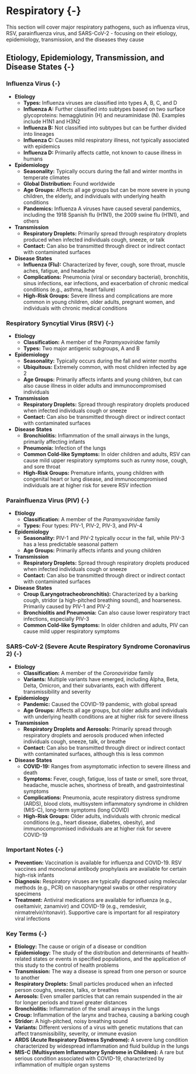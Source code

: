 # Respiratory {-}

This section will cover major respiratory pathogens, such as influenza virus, RSV, parainfluenza virus, and SARS-CoV-2 - focusing on their etiology, epidemiology, transmission, and the diseases they cause

## **Etiology, Epidemiology, Transmission, and Disease States** {-}

### **Influenza Virus** {-}

*   **Etiology**
    *   **Types:** Influenza viruses are classified into types A, B, C, and D
    *   **Influenza A:** Further classified into subtypes based on two surface glycoproteins: hemagglutinin (H) and neuraminidase (N). Examples include H1N1 and H3N2
    *   **Influenza B:** Not classified into subtypes but can be further divided into lineages
    *   **Influenza C:** Causes mild respiratory illness, not typically associated with epidemics
    *   **Influenza D:** Primarily affects cattle, not known to cause illness in humans
*   **Epidemiology**
    *   **Seasonality:** Typically occurs during the fall and winter months in temperate climates
    *   **Global Distribution:** Found worldwide
    *   **Age Groups:** Affects all age groups but can be more severe in young children, the elderly, and individuals with underlying health conditions
    *   **Pandemics:** Influenza A viruses have caused several pandemics, including the 1918 Spanish flu (H1N1), the 2009 swine flu (H1N1), and others
*   **Transmission**
    *   **Respiratory Droplets:** Primarily spread through respiratory droplets produced when infected individuals cough, sneeze, or talk
    *   **Contact:** Can also be transmitted through direct or indirect contact with contaminated surfaces
*   **Disease States**
    *   **Influenza (Flu):** Characterized by fever, cough, sore throat, muscle aches, fatigue, and headache
    *   **Complications:** Pneumonia (viral or secondary bacterial), bronchitis, sinus infections, ear infections, and exacerbation of chronic medical conditions (e.g., asthma, heart failure)
    *   **High-Risk Groups:** Severe illness and complications are more common in young children, older adults, pregnant women, and individuals with chronic medical conditions

### **Respiratory Syncytial Virus (RSV)** {-}

*   **Etiology**
    *   **Classification:** A member of the *Paramyxoviridae* family
    *   **Types:** Two major antigenic subgroups, A and B
*   **Epidemiology**
    *   **Seasonality:** Typically occurs during the fall and winter months
    *   **Ubiquitous:** Extremely common, with most children infected by age 2
    *   **Age Groups:** Primarily affects infants and young children, but can also cause illness in older adults and immunocompromised individuals
*   **Transmission**
    *   **Respiratory Droplets:** Spread through respiratory droplets produced when infected individuals cough or sneeze
    *   **Contact:** Can also be transmitted through direct or indirect contact with contaminated surfaces
*   **Disease States**
    *   **Bronchiolitis:** Inflammation of the small airways in the lungs, primarily affecting infants
    *   **Pneumonia:** Infection of the lungs
    *   **Common Cold-like Symptoms:** In older children and adults, RSV can cause mild upper respiratory symptoms such as runny nose, cough, and sore throat
    *   **High-Risk Groups:** Premature infants, young children with congenital heart or lung disease, and immunocompromised individuals are at higher risk for severe RSV infection

### **Parainfluenza Virus (PIV)** {-}

*   **Etiology**
    *   **Classification:** A member of the *Paramyxoviridae* family
    *   **Types:** Four types: PIV-1, PIV-2, PIV-3, and PIV-4
*   **Epidemiology**
    *   **Seasonality:** PIV-1 and PIV-2 typically occur in the fall, while PIV-3 has a less predictable seasonal pattern
    *   **Age Groups:** Primarily affects infants and young children
*   **Transmission**
    *   **Respiratory Droplets:** Spread through respiratory droplets produced when infected individuals cough or sneeze
    *   **Contact:** Can also be transmitted through direct or indirect contact with contaminated surfaces
*   **Disease States**
    *   **Croup (Laryngotracheobronchitis):** Characterized by a barking cough, stridor (a high-pitched breathing sound), and hoarseness. Primarily caused by PIV-1 and PIV-2
    *   **Bronchiolitis and Pneumonia:** Can also cause lower respiratory tract infections, especially PIV-3
    *   **Common Cold-like Symptoms:** In older children and adults, PIV can cause mild upper respiratory symptoms

### **SARS-CoV-2 (Severe Acute Respiratory Syndrome Coronavirus 2)** {-}

*   **Etiology**
    *   **Classification:** A member of the *Coronaviridae* family
    *   **Variants:** Multiple variants have emerged, including Alpha, Beta, Delta, Omicron, and their subvariants, each with different transmissibility and severity
*   **Epidemiology**
    *   **Pandemic:** Caused the COVID-19 pandemic, with global spread
    *   **Age Groups:** Affects all age groups, but older adults and individuals with underlying health conditions are at higher risk for severe illness
*   **Transmission**
    *   **Respiratory Droplets and Aerosols:** Primarily spread through respiratory droplets and aerosols produced when infected individuals cough, sneeze, talk, or breathe
    *   **Contact:** Can also be transmitted through direct or indirect contact with contaminated surfaces, although this is less common
*   **Disease States**
    *   **COVID-19:** Ranges from asymptomatic infection to severe illness and death
    *   **Symptoms:** Fever, cough, fatigue, loss of taste or smell, sore throat, headache, muscle aches, shortness of breath, and gastrointestinal symptoms
    *   **Complications:** Pneumonia, acute respiratory distress syndrome (ARDS), blood clots, multisystem inflammatory syndrome in children (MIS-C), long-term symptoms (long COVID)
    *   **High-Risk Groups:** Older adults, individuals with chronic medical conditions (e.g., heart disease, diabetes, obesity), and immunocompromised individuals are at higher risk for severe COVID-19

### **Important Notes** {-}

*   **Prevention:** Vaccination is available for influenza and COVID-19. RSV vaccines and monoclonal antibody prophylaxis are available for certain high-risk infants
*   **Diagnosis:** Respiratory viruses are typically diagnosed using molecular methods (e.g., PCR) on nasopharyngeal swabs or other respiratory specimens
*   **Treatment:** Antiviral medications are available for influenza (e.g., oseltamivir, zanamivir) and COVID-19 (e.g., remdesivir, nirmatrelvir/ritonavir). Supportive care is important for all respiratory viral infections

### **Key Terms** {-}

*   **Etiology:** The cause or origin of a disease or condition
*   **Epidemiology:** The study of the distribution and determinants of health-related states or events in specified populations, and the application of this study to the control of health problems
*   **Transmission:** The way a disease is spread from one person or source to another
*   **Respiratory Droplets:** Small particles produced when an infected person coughs, sneezes, talks, or breathes
*   **Aerosols:** Even smaller particles that can remain suspended in the air for longer periods and travel greater distances
*   **Bronchiolitis:** Inflammation of the small airways in the lungs
*   **Croup:** Inflammation of the larynx and trachea, causing a barking cough
*   **Stridor:** A high-pitched, noisy breathing sound
*   **Variants:** Different versions of a virus with genetic mutations that can affect transmissibility, severity, or immune evasion
*   **ARDS (Acute Respiratory Distress Syndrome):** A severe lung condition characterized by widespread inflammation and fluid buildup in the lungs
*   **MIS-C (Multisystem Inflammatory Syndrome in Children):** A rare but serious condition associated with COVID-19, characterized by inflammation of multiple organ systems
